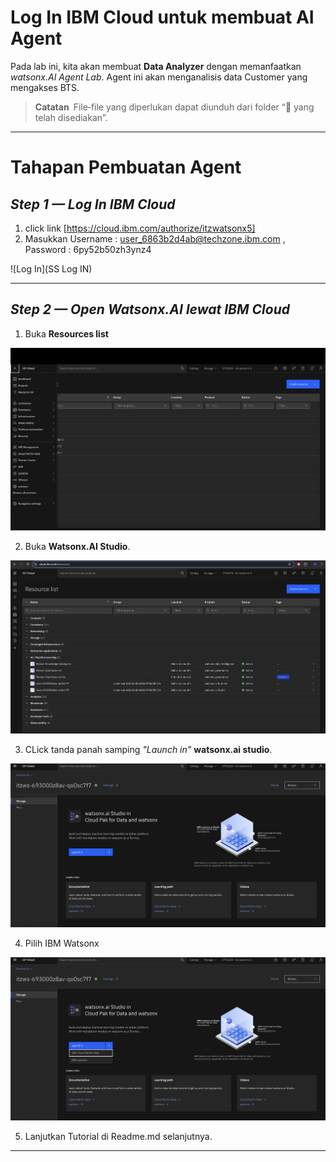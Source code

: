 # Log In IBM Cloud untuk membuat AI Agent

Pada lab ini, kita akan membuat **Data Analyzer** dengan memanfaatkan *watsonx.AI Agent Lab*. Agent ini akan menganalisis data Customer yang mengakses BTS.

> **Catatan** File‐file yang diperlukan dapat diunduh dari folder “📂 yang telah disediakan”.

---

# Tahapan Pembuatan Agent

## _*Step 1 — Log In IBM Cloud*_

1. click link [https://cloud.ibm.com/authorize/itzwatsonx5]
2. Masukkan Username : user_6863b2d4ab@techzone.ibm.com , Password : 6py52b50zh3ynz4

![Log In](SS Log IN)

---

## _Step 2 — Open Watsonx.AI lewat IBM Cloud_

1. Buka **Resources list**

![1.Resources List](https://github.com/Client-Engineering-Indonesia/workshop-telco-tower-ai/blob/main/Lab2-AgenticAI%20in%20watsonxAI/Assets/1.Resources%20List.png)

2. Buka **Watsonx.AI Studio**.

![2.Open Watsonx.ai studio](https://github.com/Client-Engineering-Indonesia/workshop-telco-tower-ai/blob/main/Lab2-AgenticAI%20in%20watsonxAI/Assets/2.Open%20Watsonx.AI%20Studio.png)

3. CLick tanda panah samping _"Launch in"_ **watsonx.ai studio**.

![3.CLick the Arrow beside launch](https://github.com/Client-Engineering-Indonesia/workshop-telco-tower-ai/blob/main/Lab2-AgenticAI%20in%20watsonxAI/Assets/3.Click%20the%20arrow%20beside%20Launch.png)

4. Pilih IBM Watsonx

![4.CLick the option and IBM Watsonx](https://github.com/Client-Engineering-Indonesia/workshop-telco-tower-ai/blob/main/Lab2-AgenticAI%20in%20watsonxAI/Assets/4.Click%20the%20Option%20and%20IBM%20WatsonX.png)

5. Lanjutkan Tutorial di Readme.md selanjutnya.
---
